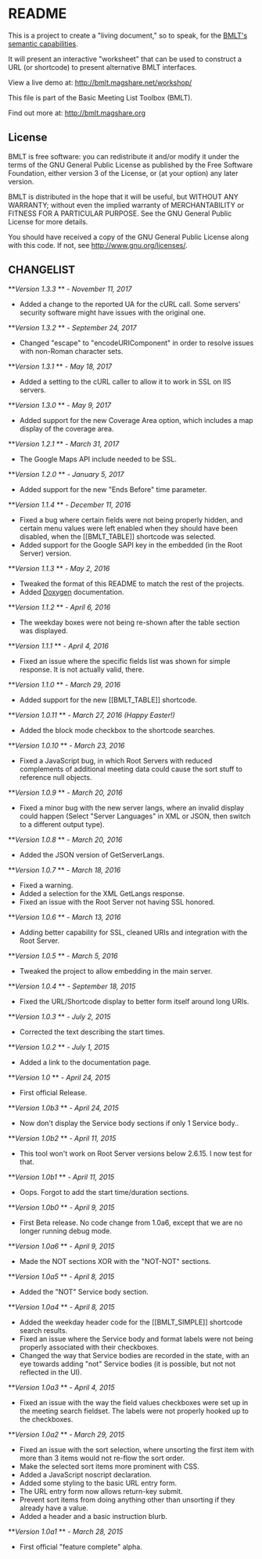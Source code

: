 # README #

This is a project to create a "living document," so to speak, for the [BMLT's semantic capabilities](http://bmlt.magshare.net/semantic/).

It will present an interactive "worksheet" that can be used to construct a URL (or shortcode) to present alternative BMLT interfaces.

View a live demo at: http://bmlt.magshare.net/workshop/

This file is part of the Basic Meeting List Toolbox (BMLT).

Find out more at: http://bmlt.magshare.org

License
-------

BMLT is free software: you can redistribute it and/or modify
it under the terms of the GNU General Public License as
published by the Free Software Foundation, either version 3
of the License, or (at your option) any later version.

BMLT is distributed in the hope that it will be useful,
but WITHOUT ANY WARRANTY; without even the implied warranty of
MERCHANTABILITY or FITNESS FOR A PARTICULAR PURPOSE.
See the GNU General Public License for more details.

You should have received a copy of the GNU General Public License
along with this code.  If not, see <http://www.gnu.org/licenses/>.

CHANGELIST
----------
***Version 1.3.3* ** *- November 11, 2017*

- Added a change to the reported UA for the cURL call. Some servers' security software might have issues with the original one.

***Version 1.3.2* ** *- September 24, 2017*

- Changed "escape" to "encodeURIComponent" in order to resolve issues with non-Roman character sets.

***Version 1.3.1* ** *- May 18, 2017*

- Added a setting to the cURL caller to allow it to work in SSL on IIS servers.

***Version 1.3.0* ** *- May 9, 2017*

- Added support for the new Coverage Area option, which includes a map display of the coverage area.

***Version 1.2.1* ** *- March 31, 2017*

- The Google Maps API include needed to be SSL.

***Version 1.2.0* ** *- January 5, 2017*

- Added support for the new "Ends Before" time parameter.

***Version 1.1.4* ** *- December 11, 2016*

- Fixed a bug where certain fields were not being properly hidden, and certain menu values were left enabled when they should have been disabled, when the [[BMLT_TABLE]] shortcode was selected.
- Added support for the Google SAPI key in the embedded (in the Root Server) version.

***Version 1.1.3* ** *- May 2, 2016*

- Tweaked the format of this README to match the rest of the projects.
- Added [Doxygen](http://doxygen.nl) documentation.

***Version 1.1.2* ** *- April 6, 2016*

- The weekday boxes were not being re-shown after the table section was displayed.

***Version 1.1.1* ** *- April 4, 2016*

- Fixed an issue where the specific fields list was shown for simple response. It is not actually valid, there.

***Version 1.1.0* ** *- March 29, 2016*

- Added support for the new [[BMLT_TABLE]] shortcode.

***Version 1.0.11* ** *- March 27, 2016 (Happy Easter!)*

- Added the block mode checkbox to the shortcode searches.

***Version 1.0.10* ** *- March 23, 2016*

- Fixed a JavaScript bug, in which Root Servers with reduced complements of additional meeting data could cause the sort stuff to reference null objects.

***Version 1.0.9* ** *- March 20, 2016*

- Fixed a minor bug with the new server langs, where an invalid display could happen (Select "Server Languages" in XML or JSON, then switch to a different output type).

***Version 1.0.8* ** *- March 20, 2016*

- Added the JSON version of GetServerLangs.

***Version 1.0.7* ** *- March 18, 2016*

- Fixed a warning.
- Added a selection for the XML GetLangs response.
- Fixed an issue with the Root Server not having SSL honored.

***Version 1.0.6* ** *- March 13, 2016*

- Adding better capability for SSL, cleaned URIs and integration with the Root Server.

***Version 1.0.5* ** *- March 5, 2016*

- Tweaked the project to allow embedding in the main server.

***Version 1.0.4* ** *- September 18, 2015*

- Fixed the URL/Shortcode display to better form itself around long URIs.

***Version 1.0.3* ** *- July 2, 2015*

- Corrected the text describing the start times.

***Version 1.0.2* ** *- July 1, 2015*

- Added a link to the documentation page.

***Version 1.0* ** *- April 24, 2015*

- First official Release.

***Version 1.0b3* ** *- April 24, 2015*


- Now don't display the Service body sections if only 1 Service body..

***Version 1.0b2* ** *- April 11, 2015*


- This tool won't work on Root Server versions below 2.6.15. I now test for that.

***Version 1.0b1* ** *- April 11, 2015*


- Oops. Forgot to add the start time/duration sections.

***Version 1.0b0* ** *- April 9, 2015*


- First Beta release. No code change from 1.0a6, except that we are no longer running debug mode.

***Version 1.0a6* ** *- April 9, 2015*


- Made the NOT sections XOR with the "NOT-NOT" sections.

***Version 1.0a5* ** *- April 8, 2015*


- Added the "NOT" Service body section.

***Version 1.0a4* ** *- April 8, 2015*


- Added the weekday header code for the [[BMLT_SIMPLE]] shortcode search results.
- Fixed an issue where the Service body and format labels were not being properly associated with their checkboxes.
- Changed the way that Service bodies are recorded in the state, with an eye towards adding "not" Service bodies (it is possible, but not not reflected in the UI).

***Version 1.0a3* ** *- April 4, 2015*


- Fixed an issue with the way the field values checkboxes were set up in the meeting search fieldset. The labels were not properly hooked up to the checkboxes.

***Version 1.0a2* ** *- March 29, 2015*


- Fixed an issue with the sort selection, where unsorting the first item with more than 3 items would not re-flow the sort order.
- Make the selected sort items more prominent with CSS.
- Added a JavaScript noscript declaration.
- Added some styling to the basic URL entry form.
- The URL entry form now allows return-key submit.
- Prevent sort items from doing anything other than unsorting if they already have a value.
- Added a header and a basic instruction blurb.

***Version 1.0a1* ** *- March 28, 2015*


- First official "feature complete" alpha.
